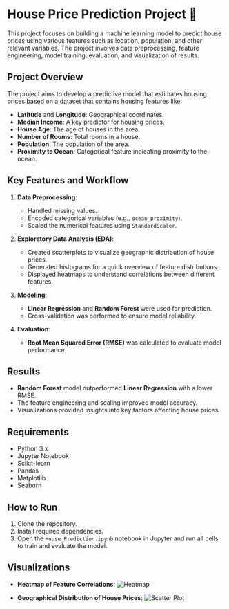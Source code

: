 # House Price Prediction Project 🏡

This project focuses on building a machine learning model to predict house prices using various features such as location, population, and other relevant variables. The project involves data preprocessing, feature engineering, model training, evaluation, and visualization of results.

## Project Overview

The project aims to develop a predictive model that estimates housing prices based on a dataset that contains housing features like:

- **Latitude** and **Longitude**: Geographical coordinates.
- **Median Income**: A key predictor for housing prices.
- **House Age**: The age of houses in the area.
- **Number of Rooms**: Total rooms in a house.
- **Population**: The population of the area.
- **Proximity to Ocean**: Categorical feature indicating proximity to the ocean.

## Key Features and Workflow

1. **Data Preprocessing**:
   - Handled missing values.
   - Encoded categorical variables (e.g., `ocean_proximity`).
   - Scaled the numerical features using `StandardScaler`.

2. **Exploratory Data Analysis (EDA)**:
   - Created scatterplots to visualize geographic distribution of house prices.
   - Generated histograms for a quick overview of feature distributions.
   - Displayed heatmaps to understand correlations between different features.

3. **Modeling**:
   - **Linear Regression** and **Random Forest** were used for prediction.
   - Cross-validation was performed to ensure model reliability.

4. **Evaluation**:
   - **Root Mean Squared Error (RMSE)** was calculated to evaluate model performance.

## Results

- **Random Forest** model outperformed **Linear Regression** with a lower RMSE.
- The feature engineering and scaling improved model accuracy.
- Visualizations provided insights into key factors affecting house prices.

## Requirements

- Python 3.x
- Jupyter Notebook
- Scikit-learn
- Pandas
- Matplotlib
- Seaborn

## How to Run

1. Clone the repository.
2. Install required dependencies.
3. Open the `House_Prediction.ipynb` notebook in Jupyter and run all cells to train and evaluate the model.

## Visualizations

- **Heatmap of Feature Correlations**:
  ![Heatmap](./heatmap.png)
  
- **Geographical Distribution of House Prices**:
  ![Scatter Plot](./scatter.png)
